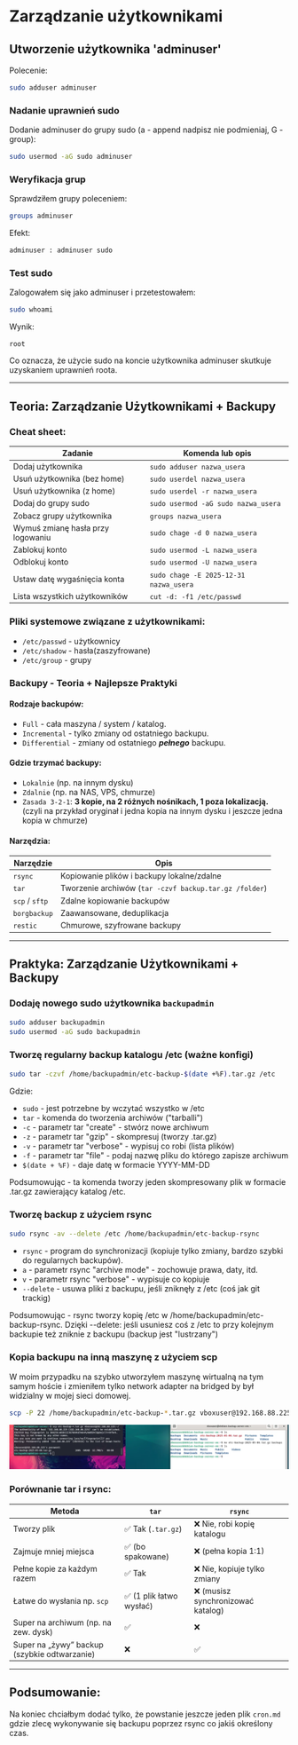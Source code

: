 # Zarządzanie użytkownikami

## Utworzenie użytkownika 'adminuser'

Polecenie:
```bash
sudo adduser adminuser
```

### Nadanie uprawnień sudo

Dodanie adminuser do grupy sudo (a - append nadpisz nie podmieniaj, G - group):

```bash
sudo usermod -aG sudo adminuser
```

### Weryfikacja grup

Sprawdziłem grupy poleceniem:

```bash
groups adminuser
```

Efekt:

```bash
adminuser : adminuser sudo
```

### Test sudo

Zalogowałem się jako adminuser i przetestowałem:

```bash
sudo whoami
```

Wynik:

```
root
```

Co oznacza, że użycie sudo na koncie użytkownika adminuser skutkuje uzyskaniem uprawnień roota.

---

## Teoria: Zarządzanie Użytkownikami + Backupy

### Cheat sheet:

| Zadanie                           | Komenda lub opis                       |
| --------------------------------- | -------------------------------------- |
| Dodaj użytkownika                 | `sudo adduser nazwa_usera`             |
| Usuń użytkownika (bez home)       | `sudo userdel nazwa_usera`             |
| Usuń użytkownika (z home)         | `sudo userdel -r nazwa_usera`          |
| Dodaj do grupy sudo               | `sudo usermod -aG sudo nazwa_usera`    |
| Zobacz grupy użytkownika          | `groups nazwa_usera`                   |
| Wymuś zmianę hasła przy logowaniu | `sudo chage -d 0 nazwa_usera`          |
| Zablokuj konto                    | `sudo usermod -L nazwa_usera`          |
| Odblokuj konto                    | `sudo usermod -U nazwa_usera`          |
| Ustaw datę wygaśnięcia konta      | `sudo chage -E 2025-12-31 nazwa_usera` |
| Lista wszystkich użytkowników     | `cut -d: -f1 /etc/passwd`              |

### Pliki systemowe związane z użytkownikami:

- `/etc/passwd` - użytkownicy
- `/etc/shadow` - hasła(zaszyfrowane)
- `/etc/group` - grupy

### Backupy - Teoria + Najlepsze Praktyki

#### Rodzaje backupów:
- `Full` - cała maszyna / system / katalog.
- `Incremental` - tylko zmiany od ostatniego backupu.
- `Differential` - zmiany od ostatniego ***pełnego*** backupu.

#### Gdzie trzymać backupy:
- `Lokalnie` (np. na innym dysku)
- `Zdalnie` (np. na NAS, VPS, chmurze)
- `Zasada 3-2-1`: **3 kopie, na 2 różnych nośnikach, 1 poza lokalizacją.** (czyli na przykład oryginał i jedna kopia na innym dysku i jeszcze jedna kopia w chmurze)

#### Narzędzia:

| Narzędzie      | Opis                                                   |
| -------------- | ------------------------------------------------------ |
| `rsync`        | Kopiowanie plików i backupy lokalne/zdalne             |
| `tar`          | Tworzenie archiwów (`tar -czvf backup.tar.gz /folder`) |
| `scp` / `sftp` | Zdalne kopiowanie backupów                             |
| `borgbackup`   | Zaawansowane, deduplikacja                             |
| `restic`       | Chmurowe, szyfrowane backupy                           |

---

## Praktyka: Zarządzanie Użytkownikami + Backupy

### Dodaję nowego sudo użytkownika `backupadmin`

```bash
sudo adduser backupadmin
sudo usermod -aG sudo backupadmin
```

### Tworzę regularny backup katalogu /etc (ważne konfigi)

```bash
sudo tar -czvf /home/backupadmin/etc-backup-$(date +%F).tar.gz /etc
```

Gdzie:

- `sudo` - jest potrzebne by wczytać wszystko w /etc
- `tar` - komenda do tworzenia archiwów ("tarballi")
- `-c` - parametr tar "create" - stwórz nowe archiwum
- `-z` - parametr tar "gzip" - skompresuj (tworzy .tar.gz)
- `-v` - parametr tar "verbose" - wypisuj co robi (lista plików)
- `-f` - parametr tar "file" - podaj nazwę pliku do którego zapisze archiwum
- `$(date + %F)` - daje datę w formacie YYYY-MM-DD

Podsumowując - ta komenda tworzy jeden skompresowany plik w formacie .tar.gz zawierający katalog /etc. 

### Tworzę backup z użyciem rsync

```bash
sudo rsync -av --delete /etc /home/backupadmin/etc-backup-rsync
```

- `rsync` - program do synchronizacji (kopiuje tylko zmiany, bardzo szybki do regularnych backupów).
- `a` - parametr rsync "archive mode" - zochowuje prawa, daty, itd.
- `v` - parametr rsync "verbose" - wypisuje co kopiuje
- `--delete` - usuwa pliki z backupu, jeśli zniknęły z /etc (coś jak git trackig)

Podsumowując - rsync tworzy kopię /etc w /home/backupadmin/etc-backup-rsync. Dzięki --delete: jeśli usuniesz coś z /etc to przy kolejnym backupie też zniknie z backupu (backup jest "lustrzany")

### Kopia backupu na inną maszynę z użyciem scp

W moim przypadku na szybko utworzyłem maszynę wirtualną na tym samym hoście i zmieniłem tylko network adapter na bridged by był widzialny w mojej sieci domowej.

```bash
scp -P 22 /home/backupadmin/etc-backup-*.tar.gz vboxuser@192.168.88.225:~/
```

![Screenshot 1: przeniesienie pliku backupowego na innego vm](/screenshots/user-management-and-backups/Screenshot%20From%202025-05-06%2012-03-16.webp)

### Porównanie tar i rsync:

| Metoda                                          | `tar`                   | `rsync`                           |
| ----------------------------------------------- | ----------------------- | --------------------------------- |
|  Tworzy plik                                  | ✅ Tak (`.tar.gz`)       | ❌ Nie, robi kopię katalogu        |
|  Zajmuje mniej miejsca                        | ✅ (bo spakowane)        | ❌ (pełna kopia 1:1)               |
|  Pełne kopie za każdym razem                  | ✅ Tak                   | ❌ Nie, kopiuje tylko zmiany       |
|  Łatwe do wysłania np. `scp`                  | ✅ (1 plik łatwo wysłać) | ❌ (musisz synchronizować katalog) |
|  Super na archiwum (np. na zew. dysk)         | ✅                       | ❌                                 |
|  Super na „żywy” backup (szybkie odtwarzanie) | ❌                       | ✅                                 |

---

## Podsumowanie:

Na koniec chciałbym dodać tylko, że powstanie jeszcze jeden plik `cron.md` gdzie zlecę wykonywanie się backupu poprzez rsync co jakiś określony czas.




